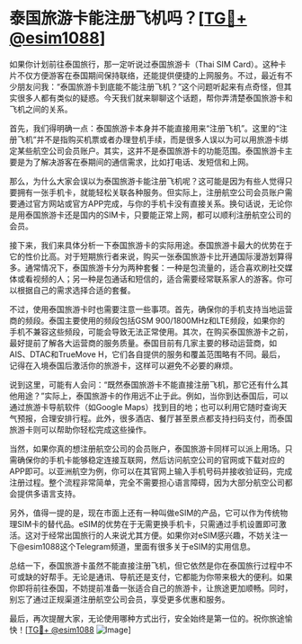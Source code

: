 # 泰国旅游卡能注册飞机吗？[[TG💪+ @esim1088](https://t.me/s/esim1088)]

如果你计划前往泰国旅行，那一定听说过泰国旅游卡（Thai SIM Card）。这种卡片不仅方便游客在泰国期间保持联络，还能提供便捷的上网服务。不过，最近有不少朋友问我：“泰国旅游卡到底能不能注册飞机？”这个问题听起来有点奇怪，但其实很多人都有类似的疑惑。今天我们就来聊聊这个话题，帮你弄清楚泰国旅游卡和飞机之间的关系。

首先，我们得明确一点：泰国旅游卡本身并不能直接用来“注册飞机”。这里的“注册飞机”并不是指购买机票或者办理登机手续，而是很多人误以为可以用旅游卡绑定某些航空公司会员账户。其实，这并不是泰国旅游卡的功能范围。泰国旅游卡主要是为了解决游客在泰期间的通信需求，比如打电话、发短信和上网。

那么，为什么大家会误以为泰国旅游卡能注册飞机呢？这可能是因为有些人觉得只要拥有一张手机卡，就能轻松关联各种服务。但实际上，注册航空公司会员账户需要通过官方网站或官方APP完成，与你的手机卡没有直接关系。换句话说，无论你是用泰国旅游卡还是国内的SIM卡，只要能正常上网，都可以顺利注册航空公司的会员。

接下来，我们来具体分析一下泰国旅游卡的实际用途。泰国旅游卡最大的优势在于它的性价比高。对于短期旅行者来说，购买一张泰国旅游卡比开通国际漫游划算得多。通常情况下，泰国旅游卡分为两种套餐：一种是包流量的，适合喜欢刷社交媒体或看视频的人；另一种是包通话和短信的，适合需要经常联系家人的游客。你可以根据自己的需求选择合适的套餐。

不过，使用泰国旅游卡时也需要注意一些事项。首先，确保你的手机支持当地运营商的频段。泰国主要使用的频段包括GSM 900/1800MHz和LTE频段，如果你的手机不兼容这些频段，可能会导致无法正常使用。其次，在购买泰国旅游卡之前，最好提前了解各大运营商的服务质量。泰国目前有几家主要的移动运营商，如AIS、DTAC和TrueMove H，它们各自提供的服务和覆盖范围略有不同。最后，记得在入境泰国后激活你的旅游卡，这样可以避免不必要的麻烦。

说到这里，可能有人会问：“既然泰国旅游卡不能直接注册飞机，那它还有什么其他用途？”实际上，泰国旅游卡的作用远不止于此。例如，当你到达泰国后，可以通过旅游卡导航软件（如Google Maps）找到目的地；也可以利用它随时查询天气预报，合理安排行程。此外，很多酒店、餐厅甚至景点都支持扫码支付，而泰国旅游卡则可以帮助你轻松完成这些操作。

当然，如果你真的想注册航空公司的会员账户，泰国旅游卡同样可以派上用场。只需确保你的手机卡能够稳定连接互联网，然后访问航空公司的官网或下载对应的APP即可。以亚洲航空为例，你可以在其官网上输入手机号码并接收验证码，完成注册过程。整个流程非常简单，完全不需要担心语言障碍，因为大部分航空公司都会提供多语言支持。

另外，值得一提的是，现在市面上还有一种叫做eSIM的产品，它可以作为传统物理SIM卡的替代品。eSIM的优势在于无需更换手机卡，只需通过手机设置即可激活。这对于经常出国旅行的人来说尤其方便。如果你对eSIM感兴趣，不妨关注一下@esim1088这个Telegram频道，里面有很多关于eSIM的实用信息。

总结一下，泰国旅游卡虽然不能直接注册飞机，但它依然是你在泰国旅行过程中不可或缺的好帮手。无论是通讯、导航还是支付，它都能为你带来极大的便利。如果你即将前往泰国，不妨提前准备一张适合自己的旅游卡，让旅途更加顺畅。同时，别忘了通过正规渠道注册航空公司会员，享受更多优惠和服务。

最后，再次提醒大家，无论使用哪种方式出行，安全始终是第一位的。祝你旅途愉快！[[TG💪+ @esim1088](https://t.me/s/esim1088) ![Image](https://i.postimg.cc/4NQfJmqS/Snipaste-2025-05-13-00-14-12.png)]